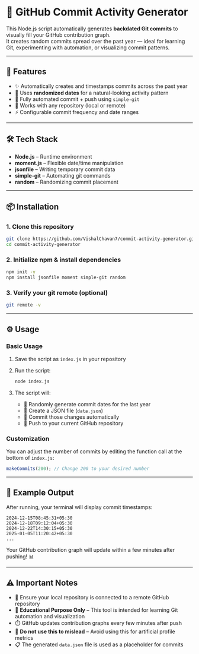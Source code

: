 # 🧠 GitHub Commit Activity Generator

This Node.js script automatically generates **backdated Git commits** to visually fill your GitHub contribution graph.  
It creates random commits spread over the past year — ideal for learning Git, experimenting with automation, or visualizing commit patterns.

---

## 🚀 Features

- ✨ Automatically creates and timestamps commits across the past year
- 🎲 Uses **randomized dates** for a natural-looking activity pattern
- 🤖 Fully automated commit + push using `simple-git`
- 🔗 Works with any repository (local or remote)
- ⚡ Configurable commit frequency and date ranges

---

## 🛠️ Tech Stack

- **Node.js** – Runtime environment
- **moment.js** – Flexible date/time manipulation
- **jsonfile** – Writing temporary commit data
- **simple-git** – Automating git commands
- **random** – Randomizing commit placement

---

## 📦 Installation

### 1. Clone this repository
```bash
git clone https://github.com/VishalChavan7/commit-activity-generator.git
cd commit-activity-generator
```

### 2. Initialize npm & install dependencies
```bash
npm init -y
npm install jsonfile moment simple-git random
```

### 3. Verify your git remote (optional)
```bash
git remote -v
```

---

## ⚙️ Usage

### Basic Usage

1. Save the script as `index.js` in your repository
2. Run the script:
   ```bash
   node index.js
   ```

3. The script will:
   - 📅 Randomly generate commit dates for the last year
   - 📝 Create a JSON file (`data.json`)
   - 💾 Commit those changes automatically
   - 🚀 Push to your current GitHub repository

### Customization

You can adjust the number of commits by editing the function call at the bottom of `index.js`:

```javascript
makeCommits(200); // Change 200 to your desired number
```

---

## 🧩 Example Output

After running, your terminal will display commit timestamps:

```
2024-12-15T08:45:31+05:30
2024-12-18T09:12:04+05:30
2024-12-22T14:30:15+05:30
2025-01-05T11:20:42+05:30
...
```

Your GitHub contribution graph will update within a few minutes after pushing! 📊

---

## ⚠️ Important Notes

- 🔐 Ensure your local repository is connected to a remote GitHub repository
- 🎯 **Educational Purpose Only** – This tool is intended for learning Git automation and visualization
- ⏱️ GitHub updates contribution graphs every few minutes after push
- 🚫 **Do not use this to mislead** – Avoid using this for artificial profile metrics
- 📋 The generated `data.json` file is used as a placeholder for commits
